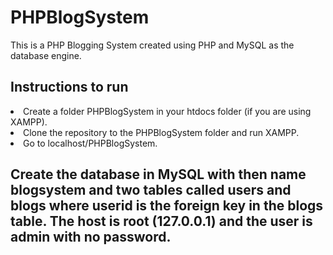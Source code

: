# PHPBlogSystem

This is a PHP Blogging System created using PHP and MySQL as the database engine. 

## Instructions to run

<li>Create a folder PHPBlogSystem in your htdocs folder (if you are using XAMPP).</li>

<li>Clone the repository to the PHPBlogSystem folder and run XAMPP.</li>

<li>Go to localhost/PHPBlogSystem.</li>

## Create the database in MySQL with then name blogsystem and two tables called users and blogs where userid is the foreign key in the blogs table. The host is root (127.0.0.1) and the user is admin with no password.
